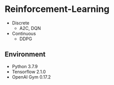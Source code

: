 # Reinforcement-Learning
- Discrete
  - A2C, DQN
- Continuous
  - DDPG

## Environment
- Python 3.7.9
- Tensorflow 2.1.0
- OpenAI Gym 0.17.2
